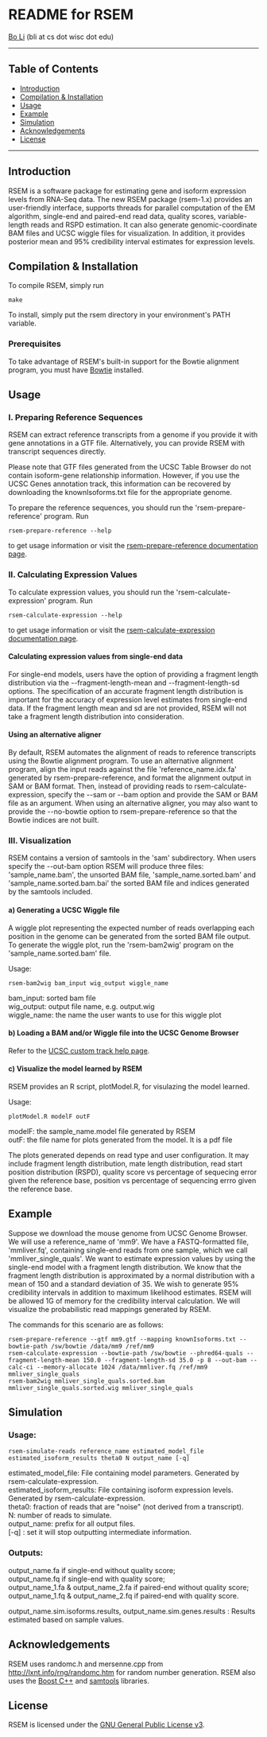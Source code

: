 README for RSEM
===============

[Bo Li](http://pages.cs.wisc.edu/~bli) \(bli at cs dot wisc dot edu\)

* * *

Table of Contents
-----------------

* [Introduction](#introduction)
* [Compilation & Installation](#compilation)
* [Usage](#usage)
* [Example](#example)
* [Simulation](#simulation)
* [Acknowledgements](#acknowledgements)
* [License](#license)

* * *

## <a name="introduction"></a> Introduction

RSEM is a software package for estimating gene and isoform expression
levels from RNA-Seq data.  The new RSEM package (rsem-1.x) provides an
user-friendly interface, supports threads for parallel computation of
the EM algorithm, single-end and paired-end read data, quality scores,
variable-length reads and RSPD estimation. It can also generate
genomic-coordinate BAM files and UCSC wiggle files for visualization. In
addition, it provides posterior mean and 95% credibility interval
estimates for expression levels.

## <a name="compilation"></a> Compilation & Installation

To compile RSEM, simply run
   
    make

To install, simply put the rsem directory in your environment's PATH
variable.

### Prerequisites

To take advantage of RSEM's built-in support for the Bowtie alignment
program, you must have [Bowtie](http://bowtie-bio.sourceforge.net) installed.

## <a name="usage"></a> Usage

### I. Preparing Reference Sequences

RSEM can extract reference transcripts from a genome if you provide it
with gene annotations in a GTF file.  Alternatively, you can provide
RSEM with transcript sequences directly.

Please note that GTF files generated from the UCSC Table Browser do not
contain isoform-gene relationship information.  However, if you use the
UCSC Genes annotation track, this information can be recovered by
downloading the knownIsoforms.txt file for the appropriate genome.
 
To prepare the reference sequences, you should run the
'rsem-prepare-reference' program.  Run 

    rsem-prepare-reference --help

to get usage information or visit the [rsem-prepare-reference
documentation page](http://deweylab.biostat.wisc.edu/rsem/rsem-prepare-reference.html).

### II. Calculating Expression Values

To calculate expression values, you should run the
'rsem-calculate-expression' program.  Run 

    rsem-calculate-expression --help

to get usage information or visit the [rsem-calculate-expression
documentation page](http://deweylab.biostat.wisc.edu/rsem/rsem-calculate-expression.html).

#### Calculating expression values from single-end data

For single-end models, users have the option of providing a fragment
length distribution via the --fragment-length-mean and
--fragment-length-sd options.  The specification of an accurate fragment
length distribution is important for the accuracy of expression level
estimates from single-end data.  If the fragment length mean and sd are
not provided, RSEM will not take a fragment length distribution into
consideration.

#### Using an alternative aligner

By default, RSEM automates the alignment of reads to reference
transcripts using the Bowtie alignment program.  To use an alternative
alignment program, align the input reads against the file
'reference_name.idx.fa' generated by rsem-prepare-reference, and format
the alignment output in SAM or BAM format.  Then, instead of providing
reads to rsem-calculate-expression, specify the --sam or --bam option
and provide the SAM or BAM file as an argument.  When using an
alternative aligner, you may also want to provide the --no-bowtie option
to rsem-prepare-reference so that the Bowtie indices are not built.

### III. Visualization

RSEM contains a version of samtools in the 'sam' subdirectory. When
users specify the --out-bam option RSEM will produce three files:
'sample_name.bam', the unsorted BAM file, 'sample_name.sorted.bam' and
'sample_name.sorted.bam.bai' the sorted BAM file and indices generated
by the samtools included.

#### a) Generating a UCSC Wiggle file

A wiggle plot representing the expected number of reads overlapping
each position in the genome can be generated from the sorted BAM file
output.  To generate the wiggle plot, run the 'rsem-bam2wig' program on
the 'sample_name.sorted.bam' file.

Usage:    

    rsem-bam2wig bam_input wig_output wiggle_name

bam_input: sorted bam file   
wig_output: output file name, e.g. output.wig   
wiggle_name: the name the user wants to use for this wiggle plot  

#### b) Loading a BAM and/or Wiggle file into the UCSC Genome Browser

Refer to the [UCSC custom track help page](http://genome.ucsc.edu/goldenPath/help/customTrack.html).

#### c) Visualize the model learned by RSEM

RSEM provides an R script, plotModel.R, for visulazing the model learned.

Usage:
    
    plotModel.R modelF outF

modelF: the sample_name.model file generated by RSEM    
outF: the file name for plots generated from the model. It is a pdf file    

The plots generated depends on read type and user configuration. It
may include fragment length distribution, mate length distribution,
read start position distribution (RSPD), quality score vs percentage
of sequecing error given the reference base, position vs percentage of
sequencing errro given the reference base.

## <a name="example"></a> Example

Suppose we download the mouse genome from UCSC Genome Browser.  We will
use a reference_name of 'mm9'.  We have a FASTQ-formatted file,
'mmliver.fq', containing single-end reads from one sample, which we call
'mmliver_single_quals'.  We want to estimate expression values by using
the single-end model with a fragment length distribution. We know that
the fragment length distribution is approximated by a normal
distribution with a mean of 150 and a standard deviation of 35. We wish
to generate 95% credibility intervals in addition to maximum likelihood
estimates.  RSEM will be allowed 1G of memory for the credibility
interval calculation.  We will visualize the probabilistic read mappings
generated by RSEM.

The commands for this scenario are as follows:

    rsem-prepare-reference --gtf mm9.gtf --mapping knownIsoforms.txt --bowtie-path /sw/bowtie /data/mm9 /ref/mm9
    rsem-calculate-expression --bowtie-path /sw/bowtie --phred64-quals --fragment-length-mean 150.0 --fragment-length-sd 35.0 -p 8 --out-bam --calc-ci --memory-allocate 1024 /data/mmliver.fq /ref/mm9 mmliver_single_quals
    rsem-bam2wig mmliver_single_quals.sorted.bam mmliver_single_quals.sorted.wig mmliver_single_quals

## <a name="simulation"></a> Simulation

### Usage: 

    rsem-simulate-reads reference_name estimated_model_file estimated_isoform_results theta0 N output_name [-q]

estimated_model_file:  File containing model parameters.  Generated by
rsem-calculate-expression.   
estimated_isoform_results: File containing isoform expression levels.
Generated by rsem-calculate-expression.   
theta0: fraction of reads that are "noise" (not derived from a transcript).   
N: number of reads to simulate.   
output_name: prefix for all output files.   
[-q] : set it will stop outputting intermediate information.   

### Outputs:

output_name.fa if single-end without quality score;   
output_name.fq if single-end with quality score;   
output_name_1.fa & output_name_2.fa if paired-end without quality
score;   
output_name_1.fq & output_name_2.fq if paired-end with quality score.   

output_name.sim.isoforms.results, output_name.sim.genes.results : Results estimated based on sample values.

## <a name="acknowledgements"></a> Acknowledgements

RSEM uses randomc.h and mersenne.cpp from
<http://lxnt.info/rng/randomc.htm> for random number generation. RSEM
also uses the [Boost C++](http://www.boost.org) and
[samtools](http://samtools.sourceforge.net) libraries.

## <a name="license"></a> License

RSEM is licensed under the [GNU General Public License v3](http://www.gnu.org/licenses/gpl-3.0.html).
